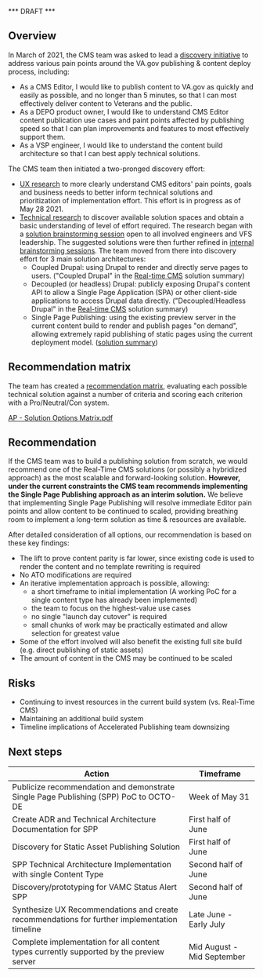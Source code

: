 *** DRAFT ***

## Overview

In March of 2021, the CMS team was asked to lead a [discovery initiative](https://github.com/department-of-veterans-affairs/va.gov-cms/issues/4748) to address various pain points around the VA.gov publishing & content deploy process, including:

- As a CMS Editor, I would like to publish content to VA.gov as quickly and easily as possible, and no longer than 5 minutes, so that I can most effectively deliver content to Veterans and the public.
- As a DEPO product owner, I would like to understand CMS Editor content publication use cases and paint points affected by publishing speed so that I can plan improvements and features to most effectively support them.
- As a VSP engineer, I would like to understand the content build architecture so that I can best apply technical solutions.

The CMS team then initiated a two-pronged discovery effort:

- [UX research](https://github.com/department-of-veterans-affairs/va.gov-cms/issues/4995) to more clearly understand CMS editors' pain points, goals and business needs to better inform technical solutions and prioritization of implementation effort. This effort is in progress as of May 28 2021.
- [Technical research](https://github.com/department-of-veterans-affairs/va.gov-cms/issues/4803) to discover available solution spaces and obtain a basic understanding of level of effort required. The research began with a [solution brainstorming session](https://github.com/department-of-veterans-affairs/va.gov-cms/issues/4809) open to all involved engineers and VFS leadership. The suggested solutions were then further refined in [internal brainstorming sessions](https://github.com/department-of-veterans-affairs/va.gov-cms/issues/4810). The team moved from there into discovery effort for 3 main solution architectures:
   - Coupled Drupal: using Drupal to render and directly serve pages to users. ("Coupled Drupal" in the [Real-time CMS](https://github.com/department-of-veterans-affairs/va.gov-team/blob/master/platform/cms/accelerated_publishing/proof-of-concepts-summaries/RealTimeCMS.md) solution summary)
   - Decoupled (or headless) Drupal: publicly exposing Drupal's content API to allow a Single Page Application (SPA) or other client-side applications to access Drupal data directly. ("Decoupled/Headless Drupal" in the [Real-time CMS](https://github.com/department-of-veterans-affairs/va.gov-team/blob/master/platform/cms/accelerated_publishing/proof-of-concepts-summaries/RealTimeCMS.md) solution summary)
   - Single Page Publishing: using the existing preview server in the current content build to render and publish pages "on demand", allowing extremely rapid publishing of static pages using the current deployment model. ([solution summary](https://github.com/department-of-veterans-affairs/va.gov-team/blob/master/platform/cms/accelerated_publishing/proof-of-concepts-summaries/SinglePageBuildsUsingPreviewServer.md))

## Recommendation matrix

The team has created a [recommendation matrix](https://docs.google.com/spreadsheets/d/1qrXyjnED4aaJuQ0AgqHHFK2RMjjqeAP1GL1hw5lo0tU/edit?usp=sharing), evaluating each possible technical solution against a number of criteria and scoring each criterion with a Pro/Neutral/Con system.

[AP - Solution Options Matrix.pdf](https://github.com/department-of-veterans-affairs/va.gov-team/files/6587442/AP.-.Solution.Options.Matrix.pdf)

## Recommendation

If the CMS team was to build a publishing solution from scratch, we would recommend one of the Real-Time CMS solutions (or possibly a hybridized approach) as the most scalable and forward-looking solution. **However, under the current constraints the CMS team recommends implementing the Single Page Publishing approach as an interim solution.** We believe that implementing Single Page Publishing will resolve immediate Editor pain points and allow content to be continued to scaled, providing breathing room to implement a long-term solution as time & resources are available.

After detailed consideration of all options, our recommendation is based on these key findings:

- The lift to prove content parity is far lower, since existing code is used to render the content and no template rewriting is required
- No ATO modifications are required
- An iterative implementation approach is possible, allowing:
   - a short timeframe to initial implementation (A working PoC for a single content type has already been implemented)
   - the team to focus on the highest-value use cases
   - no single "launch day cutover" is required
   - small chunks of work may be practically estimated and allow selection for greatest value
- Some of the effort involved will also benefit the existing full site build (e.g. direct publishing of static assets)
- The amount of content in the CMS may be continued to be scaled


## Risks

- Continuing to invest resources in the current build system (vs. Real-Time CMS)
- Maintaining an additional build system
- Timeline implications of Accelerated Publishing team downsizing

## Next steps

| Action | Timeframe |
| ------------- | ------------- |
| Publicize recommendation and demonstrate Single Page Publishing (SPP) PoC to OCTO-DE | Week of May 31 |
| Create ADR and Technical Architecture Documentation for SPP | First half of June |
| Discovery for Static Asset Publishing Solution | First half of June |
| SPP Technical Architecture Implementation with single Content Type | Second half of June |
| Discovery/prototyping for VAMC Status Alert SPP | Second half of June |
| Synthesize UX Recommendations and create recommendations for further implementation timeline | Late June - Early July |
| Complete implementation for all content types currently supported by the preview server | Mid August - Mid September |

